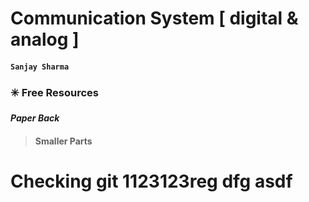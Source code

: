 # Communication System [ digital & analog ]
#### `Sanjay Sharma`
### ✳️ Free Resources
***Paper Back***
>#### Smaller Parts


# Checking git 1123123reg dfg asdf